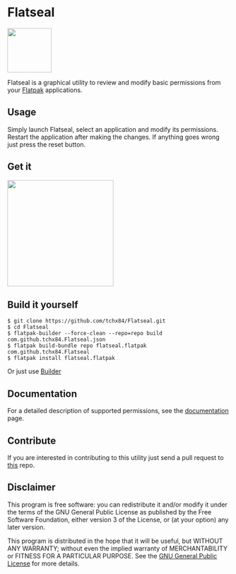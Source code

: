 # Flatseal

<img height="100" src="https://github.com/tchx84/Flatseal/blob/master/data/icons/com.github.tchx84.Flatseal.svg">

Flatseal is a graphical utility to review and modify basic permissions from your [Flatpak](https://flatpak.org/) applications.

## Usage

Simply launch Flatseal, select an application and modify its permissions. Restart the application after making the changes. If anything goes wrong just press the reset button.

## Get it

[<img width="240" src="https://flathub.org/assets/badges/flathub-badge-i-en.png">](https://flathub.org/apps/details/com.github.tchx84.Flatseal)

## Build it yourself

```
$ git clone https://github.com/tchx84/Flatseal.git
$ cd Flatseal
$ flatpak-builder --force-clean --repo=repo build com.github.tchx84.Flatseal.json
$ flatpak build-bundle repo flatseal.flatpak com.github.tchx84.Flatseal
$ flatpak install flatseal.flatpak
```

Or just use [Builder](https://flathub.org/apps/details/org.gnome.Builder)

## Documentation

For a detailed description of supported permissions, see the [documentation](./DOCUMENTATION.md) page.

## Contribute

If you are interested in contributing to this utility just send a pull request to [this](https://github.com/tchx84/Flatseal) repo.

## Disclaimer

This program is free software: you can redistribute it and/or modify it under the terms of the GNU General Public License as published by the Free Software Foundation, either version 3 of the License, or (at your option) any later version.

This program is distributed in the hope that it will be useful, but WITHOUT ANY WARRANTY; without even the implied warranty of MERCHANTABILITY or FITNESS FOR A PARTICULAR PURPOSE. See the [GNU General Public License](COPYING) for more details.
